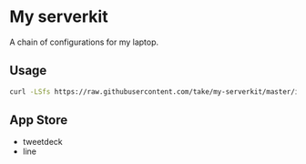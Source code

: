 # My serverkit

A chain of configurations for my laptop.

## Usage

```sh
curl -LSfs https://raw.githubusercontent.com/take/my-serverkit/master/install.sh | bash
```

## App Store

- tweetdeck
- line
